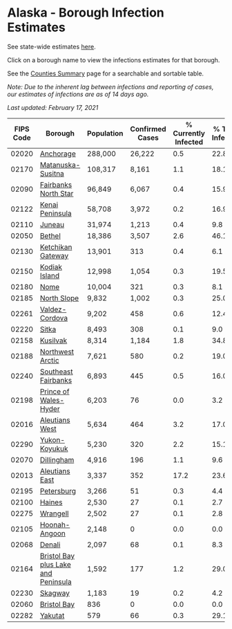 # Alaska - Borough Infection Estimates

See state-wide estimates [here](/infections/us-ak).

Click on a borough name to view the infections estimates for that borough.

See the [Counties Summary](/infections/summary-counties) page for a searchable and sortable table.

*Note: Due to the inherent lag between infections and reporting of cases, our estimates of infections are as of 14 days ago.*

*Last updated: February 17, 2021*

|   FIPS Code |                                                                    Borough |   Population |   Confirmed Cases |   % Currently Infected |   % Total Infected |
|-------------|----------------------------------------------------------------------------|--------------|-------------------|------------------------|--------------------|
|       02020 |                                                     [Anchorage](anchorage) |      288,000 |            26,222 |                    0.5 |               22.8 |
|       02170 |                                     [Matanuska-Susitna](matanuska-susitna) |      108,317 |             8,161 |                    1.1 |               18.1 |
|       02090 |                               [Fairbanks North Star](fairbanks-north-star) |       96,849 |             6,067 |                    0.4 |               15.9 |
|       02122 |                                         [Kenai Peninsula](kenai-peninsula) |       58,708 |             3,972 |                    0.2 |               16.9 |
|       02110 |                                                           [Juneau](juneau) |       31,974 |             1,213 |                    0.4 |                9.8 |
|       02050 |                                                           [Bethel](bethel) |       18,386 |             3,507 |                    2.6 |               46.1 |
|       02130 |                                     [Ketchikan Gateway](ketchikan-gateway) |       13,901 |               313 |                    0.4 |                6.1 |
|       02150 |                                             [Kodiak Island](kodiak-island) |       12,998 |             1,054 |                    0.3 |               19.5 |
|       02180 |                                                               [Nome](nome) |       10,004 |               321 |                    0.3 |                8.1 |
|       02185 |                                                 [North Slope](north-slope) |        9,832 |             1,002 |                    0.3 |               25.0 |
|       02261 |                                           [Valdez-Cordova](valdez-cordova) |        9,202 |               458 |                    0.6 |               12.4 |
|       02220 |                                                             [Sitka](sitka) |        8,493 |               308 |                    0.1 |                9.0 |
|       02158 |                                                       [Kusilvak](kusilvak) |        8,314 |             1,184 |                    1.8 |               34.8 |
|       02188 |                                       [Northwest Arctic](northwest-arctic) |        7,621 |               580 |                    0.2 |               19.0 |
|       02240 |                                 [Southeast Fairbanks](southeast-fairbanks) |        6,893 |               445 |                    0.5 |               16.0 |
|       02198 |                             [Prince of Wales-Hyder](prince-of-wales-hyder) |        6,203 |                76 |                    0.0 |                3.2 |
|       02016 |                                           [Aleutians West](aleutians-west) |        5,634 |               464 |                    3.2 |               17.0 |
|       02290 |                                             [Yukon-Koyukuk](yukon-koyukuk) |        5,230 |               320 |                    2.2 |               15.1 |
|       02070 |                                                   [Dillingham](dillingham) |        4,916 |               196 |                    1.1 |                9.6 |
|       02013 |                                           [Aleutians East](aleutians-east) |        3,337 |               352 |                   17.2 |               23.6 |
|       02195 |                                                   [Petersburg](petersburg) |        3,266 |                51 |                    0.3 |                4.4 |
|       02100 |                                                           [Haines](haines) |        2,530 |                27 |                    0.1 |                2.7 |
|       02275 |                                                       [Wrangell](wrangell) |        2,502 |                27 |                    0.1 |                2.8 |
|       02105 |                                             [Hoonah-Angoon](hoonah-angoon) |        2,148 |                 0 |                    0.0 |                0.0 |
|       02068 |                                                           [Denali](denali) |        2,097 |                68 |                    0.1 |                8.3 |
|       02164 | [Bristol Bay plus Lake and Peninsula](bristol-bay-plus-lake-and-peninsula) |        1,592 |               177 |                    1.2 |               29.0 |
|       02230 |                                                         [Skagway](skagway) |        1,183 |                19 |                    0.2 |                4.2 |
|       02060 |                                                 [Bristol Bay](bristol-bay) |          836 |                 0 |                    0.0 |                0.0 |
|       02282 |                                                         [Yakutat](yakutat) |          579 |                66 |                    0.3 |               29.1 |